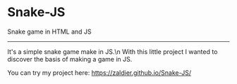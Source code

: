 # Snake-JS
Snake game in HTML and JS

---

It's a simple snake game make in JS.\n
With this little project I wanted to discover the basis of making a game in JS.

You can try my project here:
https://zaldier.github.io/Snake-JS/
